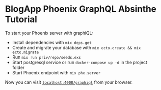 # BlogApp Phoenix GraphQL Absinthe Tutorial

To start your Phoenix server with graphiQL:

  * Install dependencies with `mix deps.get`
  * Create and migrate your database with `mix ecto.create && mix ecto.migrate`
  * Run `mix run priv/repo/seeds.exs` 
  * Start postgresql service or run `docker-compose up -d` in the project folder
  * Start Phoenix endpoint with `mix phx.server`

  

Now you can visit [`localhost:4000/graphiql`](http://localhost:4000/graphiql) from your browser.
